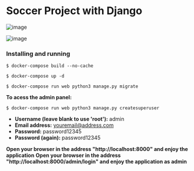 # Soccer Project with Django #

![image](https://user-images.githubusercontent.com/12802340/200949960-1db9bed4-56fb-4da7-a6c0-4dbd96ee7164.png)

![image](https://user-images.githubusercontent.com/12802340/200950000-711ca9d8-54b7-4029-bf2c-782cc00bd216.png)

### Installing and running ###

`$ docker-compose build --no-cache`

`$ docker-compose up -d`

`$ docker-compose run web python3 manage.py migrate`

**To acess the admin panel:**

`$ docker-compose run web python3 manage.py createsuperuser`

* **Username (leave blank to use 'root'):** admin
* **Email address:** youremail@address.com
* **Password:** password12345
* **Password (again):** password12345

**Open your browser in the address "http://localhost:8000" and enjoy the application**
**Open your browser in the address "http://localhost:8000/admin/login" and enjoy the application as admin**
